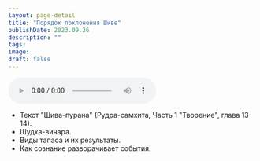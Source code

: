 ```yaml
---
layout: page-detail
title: "Порядок поклонения Шиве"
publishDate: 2023.09.26
description: ""
tags:
image:
draft: false
---
```


<audio title="2023.09.26 - Порядок поклонения Шиве.mp3" src="https://filer-api.advayta.org/v1.0/public/files/72841" controls=""></audio>

* Текст "Шива-пурана" (Рудра-самхита, Часть 1 "Творение", глава 13-14).
* Шудха-вичара.
* Виды тапаса и их результаты.
* Как сознание разворачивает события.

  
